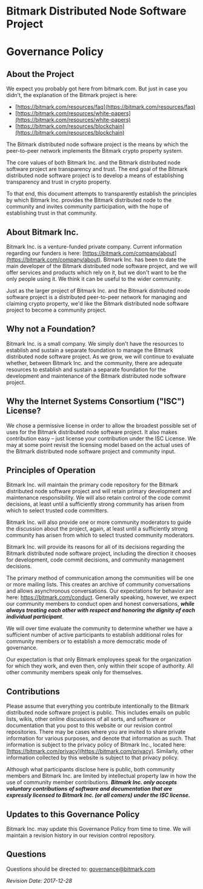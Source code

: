 # Bitmark Distributed Node Software Project


# Governance Policy


## About the Project

We expect you probably got here from bitmark.com.  But just in case you didn't, the explanation of the Bitmark project is here: 



*   [https://bitmark.com/resources/faq](https://bitmark.com/resources/faq)
*   [https://bitmark.com/resources/white-papers](https://bitmark.com/resources/white-papers)
*   [https://bitmark.com/resources/blockchain](https://bitmark.com/resources/blockchain)

The Bitmark distributed node software project is the means by which the peer-to-peer network implements the Bitmark crypto property system.  

The core values of both Bitmark Inc. and the Bitmark distributed node software project are transparency and trust.  The end goal of the Bitmark distributed node software project is to develop a means of establishing transparency and trust in crypto property.

To that end, this document attempts to transparently establish the principles by which Bitmark Inc. provides the Bitmark distributed node to the community and invites community participation, with the hope of establishing trust in that community.


## About Bitmark Inc.

Bitmark Inc. is a venture-funded private company.  Current information regarding our funders is here: [https://bitmark.com/company/about](https://bitmark.com/company/about).  Bitmark Inc. has been to date the main developer of the Bitmark distributed node software project, and we will offer services and products which rely on it, but we don't want to be the only people using it.  We think it can be useful to the wider community.

Just as the larger project of Bitmark Inc. and the Bitmark distributed node software project is a distributed peer-to-peer network for managing and claiming crypto property, we'd like the Bitmark distributed node software project to become a community project.


## Why not a Foundation?

Bitmark Inc. is a small company.  We simply don't have the resources to establish and sustain a separate foundation to manage the Bitmark distributed node software project.  As we grow, we will continue to evaluate whether, between Bitmark Inc. and the community, there are adequate resources to establish and sustain a separate foundation for the development and maintenance of the Bitmark distributed node software project.


## Why the Internet Systems Consortium ("ISC") License?

We chose a permissive license in order to allow the broadest possible set of uses for the Bitmark distributed node software project.  It also makes contribution easy – just license your contribution under the ISC License.  We may at some point revisit the licensing model based on the actual uses of the Bitmark distributed node software project and community input.


## Principles of Operation

Bitmark Inc. will maintain the primary code repository for the Bitmark distributed node software project and will retain primary development and maintenance responsibility.  We will also retain control of the code commit decisions, at least until a sufficiently strong community has arisen from which to select trusted code committers.

Bitmark Inc. will also provide one or more community moderators to guide the discussion about the project, again, at least until a sufficiently strong community has arisen from which to select trusted community moderators. 

Bitmark Inc. will provide its reasons for all of its decisions regarding the Bitmark distributed node software project, including the direction it chooses for development, code commit decisions, and community management decisions.

The primary method of communication among the communities will be one or more mailing lists. This creates an archive of community conversations and allows asynchronous conversations.  Our expectations for behavior are here: https://bitmark.com/conduct.  Generally speaking, however, we expect our community members to conduct open and honest conversations, **_while always treating each other with respect and honoring the dignity of each individual participant_**.  

We will over time evaluate the community to determine whether we have a sufficient number of active participants to establish additional roles for community members or to establish a more democratic mode of governance.

Our expectation is that only Bitmark employees speak for the organization for which they work, and even then, only within their scope of authority.  All other community members speak only for themselves.


## Contributions

Please assume that everything you contribute intentionally to the Bitmark distributed node software project is public. This includes emails on public lists, wikis, other online discussions of all sorts, and software or documentation that you post to this website or our revision control repositories.  There may be cases where you are invited to share private information for various purposes, and denote that information as such. That information is subject to the privacy policy of Bitmark Inc., located here:  [https://bitmark.com/privacy](https://bitmark.com/privacy).  Similarly, other information collected by this website is subject to that privacy policy.

Although what participants disclose here is public, both community members and Bitmark Inc. are limited by intellectual property law in how the use of community member contributions. **_Bitmark Inc. only accepts voluntary contributions of software and documentation that are expressly licensed to Bitmark Inc. (or all comers) under the ISC license._** 


## Updates to this Governance Policy

Bitmark Inc. may update this Governance Policy from time to time. We will maintain a revision history in our revision control repository.


## Questions

Questions should be directed to: [governance@bitmark.com](mailto:governance@bitmark.com)

_Revision Date: 2017-12-28_
